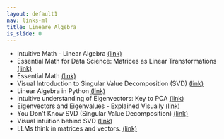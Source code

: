 ```yaml
---
layout: default1
nav: links-ml
title: Lineare Algebra
is_slide: 0
---
```

- Intuitive Math - Linear Algebra
[(link)](https://intuitive-math.club/)
- Essential Math for Data Science: Matrices as Linear Transformations
[(link)](https://towardsdatascience.com/essential-math-for-data-science-matrices-as-linear-transformations-6d1d0e628131)
- Essential Math
[(link)](https://towardsdatascience.com/tagged/essential-math)
- Visual Introduction to Singular Value Decomposition (SVD)
[(link)](https://towardsdatascience.com/essential-math-for-data-science-visual-introduction-to-singular-value-decomposition-svd-ca549ab7eb9c)
- Linear Algebra in Python
[(link)](https://medium.com/swlh/linear-algebra-in-python-b967061e342a)
- Intuitive understanding of Eigenvectors: Key to PCA
[(link)](https://towardsdatascience.com/intuitive-understanding-of-eigenvectors-key-to-pca-a30a261c80de)
- Eigenvectors and Eigenvalues - Explained Visually
[(link)](https://setosa.io/ev/eigenvectors-and-eigenvalues/)
- You Don’t Know SVD (Singular Value Decomposition)
[(link)](https://towardsdatascience.com/svd-8c2f72e264f)
- Visual intuition behind SVD
[(link)](https://blog.usejournal.com/visual-intuition-behind-svd-593bfbbb5eec)
- LLMs think in matrices and vectors.
[(link)](https://ai.gopubby.com/the-crucial-math-behind-ais-thoughts-2c0305b658b3)


 